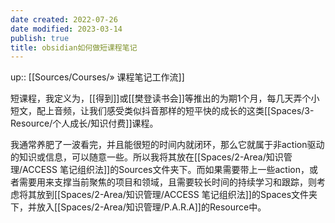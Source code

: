 ```yaml
---
date created: 2022-07-26
date modified: 2023-03-14
publish: true
title: obsidian如何做短课程笔记
---
```

up:: [[Sources/Courses/» 课程笔记工作流]]

短课程，我定义为，[[得到]]或[[樊登读书会]]等推出的为期1个月，每几天弄个小短文，配上音频，让我们感受类似抖音那样的短平快的成长的这类[[Spaces/3-Resource/个人成长/知识付费]]课程。

我通常养肥了一波看完，并且能很短的时间内就闭环，那么它就属于非action驱动的知识或信息，可以随意一些。所以我将其放在[[Spaces/2-Area/知识管理/ACCESS 笔记组织法]]的Sources文件夹下。而如果需要带上一些action，或者需要用来支撑当前聚焦的项目和领域，且需要较长时间的持续学习和跟踪，则考虑将其放到[[Spaces/2-Area/知识管理/ACCESS 笔记组织法]]的Spaces文件夹下，并放入[[Spaces/2-Area/知识管理/P.A.R.A]]的Resource中。